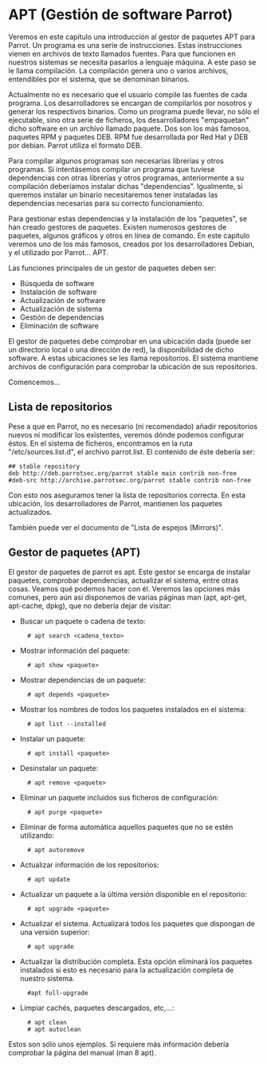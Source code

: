 # APT (Gestión de software Parrot)

Veremos en este capítulo una introducción al gestor de paquetes APT para Parrot.
Un programa es una serie de instrucciones. Estas instrucciones vienen en archivos de texto llamados fuentes. Para que funcionen en nuestros sistemas se necesita pasarlos a lenguaje máquina. A este paso se le llama compilación. La compilación genera uno o varios archivos, entendibles por el sistema, que se denominan binarios.

Actualmente no es necesario que el usuario compile las fuentes de cada programa. Los desarrolladores se encargan de compilarlos por nosotros y generar los respectivos binarios. Como un programa puede llevar, no sólo el ejecutable, sino otra serie de ficheros, los desarrolladores "empaquetan" dicho software en un archivo llamado paquete. Dos son los más famosos, paquetes RPM y paquetes DEB. RPM fue desarrollada por Red Hat y DEB por debian. Parrot utiliza el formato DEB.

Para compilar algunos programas son necesarias librerías y otros programas. Si intentásemos compilar un programa que tuviese dependencias con otras librerías y otros programas, anteriormente a su compilación deberíamos instalar dichas "dependencias". Igualmente, si queremos instalar un binario necesitaremos tener instaladas las dependencias necesarias para su correcto funcionamiento.

Para gestionar estas dependencias y la instalación de los "paquetes", se han creado gestores de paquetes. Existen numerosos gestores de paquetes, algunos gráficos y otros en línea de comando. En este capítulo veremos uno de los más famosos, creados por los desarrolladores Debian, y el utilizado por Parrot... APT.

Las funciones principales de un gestor de paquetes deben ser:

- Búsqueda de software
- Instalación de software
- Actualización de software
- Actualización de sistema
- Gestión de dependencias
- Eliminación de software


El gestor de paquetes debe comprobar en una ubicación dada (puede ser un directorio local o una dirección de red), la disponibilidad de dicho software. A estas ubicaciones se les llama repositorios. El sistema mantiene archivos de configuración para comprobar la ubicación de sus repositorios.

Comencemos...


## Lista de repositorios

Pese a que en Parrot, no es necesario (ni recomendado) añadir repositorios nuevos ni modificar los existentes, veremos dónde podemos configurar éstos.
En el sistema de ficheros, encontramos en la ruta "/etc/sources.list.d", el archivo parrot.list. El contenido de éste debería ser:

	## stable repository
	deb http://deb.parrotsec.org/parrot stable main contrib non-free
	#deb-src http://archive.parrotsec.org/parrot stable contrib non-free

Con esto nos aseguramos tener la lista de repositorios correcta. En esta ubicación, los desarrolladores de Parrot, mantienen los paquetes actualizados.

También puede ver el documento de "Lista de espejos (Mirrors)".


## Gestor de paquetes (APT)

El gestor de paquetes de parrot es apt. Este gestor se encarga de instalar paquetes, comprobar dependencias, actualizar el sistema, entre otras cosas. 
Veamos qué podemos hacer con él. Veremos las opciones más comunes, pero aún asi disponemos de varias páginas man (apt, apt-get, apt-cache, dpkg), que no debería dejar de visitar:

- Buscar un paquete o cadena de texto:
	
		# apt search <cadena_texto>

- Mostrar información del paquete:

		# apt show <paquete>

- Mostrar dependencias de un paquete:

		# apt depends <paquete>

- Mostrar los nombres de todos los paquetes instalados en el sistema:
	
		# apt list --installed

- Instalar un paquete:
 
		# apt install <paquete>

- Desinstalar un paquete:

		# apt remove <paquete>

- Eliminar un paquete incluidos sus ficheros de configuración:

		# apt purge <paquete>

- Eliminar de forma automática aquellos paquetes que no se estén utilizando:

		# apt autoremove

- Actualizar información de los repositorios:
	
		# apt update

- Actualizar un paquete a la última versión disponible en el repositorio:

		# apt upgrade <paquete>

- Actualizar el sistema. Actualizará todos los paquetes que dispongan de una versión superior:

		# apt upgrade

- Actualizar la distribución completa. Esta opción eliminará los paquetes instalados si esto es necesario para la actualización completa de nuestro sistema.

		#apt full-upgrade

- Limpiar cachés, paquetes descargados, etc,...:

		# apt clean   
		# apt autoclean


Estos son sólo unos ejemplos. Si requiere más información debería comprobar la página del manual (man 8 apt).
